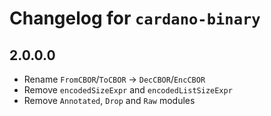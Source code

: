 # Changelog for `cardano-binary`

## 2.0.0.0

* Rename `FromCBOR`/`ToCBOR` -> `DecCBOR`/`EncCBOR`
* Remove `encodedSizeExpr` and `encodedListSizeExpr`
* Remove `Annotated`, `Drop` and `Raw` modules
